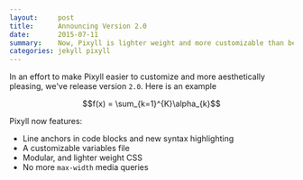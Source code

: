 ```yaml
---
layout:     post
title:      Announcing Version 2.0
date:       2015-07-11
summary:    Now, Pixyll is lighter weight and more customizable than before.
categories: jekyll pixyll
---
```


In an effort to make Pixyll easier to customize and more aesthetically pleasing, we've release version `2.0`.
Here is an example <div> $$f(x) = \sum_{k=1}^{K}\alpha_{k}$$ </div>  

Pixyll now features:

* Line anchors in code blocks and new syntax highlighting
* A customizable variables file
* Modular, and lighter weight CSS
* No more `max-width` media queries

